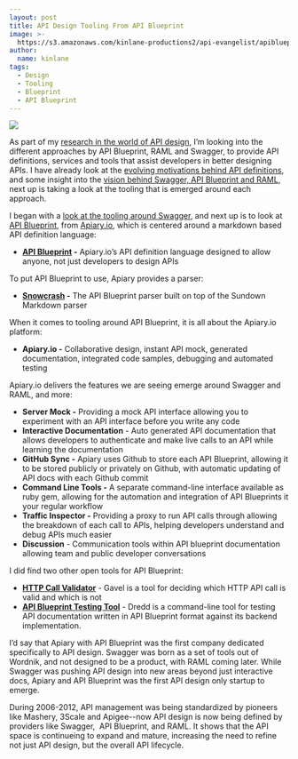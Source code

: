 ```yaml
---
layout: post
title: API Design Tooling From API Blueprint
image: >-
  https://s3.amazonaws.com/kinlane-productions2/api-evangelist/apiblueprint/apiblueprint-logo-2.png
author:
  name: kinlane
tags:
  - Design
  - Tooling
  - Blueprint
  - API Blueprint
---
```

[![](https://s3.amazonaws.com/kinlane-productions2/api-evangelist/apiblueprint/apiblueprint-logo-2.png)](http://apiblueprint.org/)

As part of my [research in the world of API design](http://apievangelist.com/2014/01/16/api-design-do-you-swagger-blueprint-or-raml/), I’m looking into the different approaches by API Blueprint, RAML and Swagger, to provide API definitions, services and tools that assist developers in better designing APIs. I have already look at the [evolving motivations behind API definitions](http://apievangelist.com/2014/01/22/the-evolving-motivations-behind-api-definitions/), and some insight into the [vision behind Swagger, API Blueprint and RAML](http://apievangelist.com/2014/01/31/the-vision-behind-swagger-api-blueprint-and-raml/), next up is taking a look at the tooling that is emerged around each approach.

I began with a [look at the tooling around Swagger](http://apievangelist.com/2014/02/25/api-design-tooling-from-swagger/), and next up is to look at [API Blueprint](http://apiblueprint.org/), from [Apiary.io](http://apiary.io/), which is centered around a markdown based API definition language:

*   **[API Blueprint](http://apiblueprint.org/) -** Apiary.io’s API definition language designed to allow anyone, not just developers to design APIs

To put API Blueprint to use, Apiary provides a parser:

*   **[Snowcrash](https://github.com/apiaryio/snowcrash) -** The API Blueprint parser built on top of the Sundown Markdown parser

When it comes to tooling around API Blueprint, it is all about the Apiary.io platform:

*   **Apiary.io -** Collaborative design, instant API mock, generated documentation, integrated code samples, debugging and automated testing

Apiary.io delivers the features we are seeing emerge around Swagger and RAML, and more:

*   **Server Mock -** Providing a mock API interface allowing you to experiment with an API interface before you write any code
*   **Interactive Documentation** \- Auto generated API documentation that allows developers to authenticate and make live calls to an API while learning the documentation
*   **GitHub Sync -** Apiary uses Github to store each API Blueprint, allowing it to be stored publicly or privately on Github, with automatic updating of API docs with each Github commit
*   **Command Line Tools -** A separate command-line interface available as ruby gem, allowing for the automation and integration of API Blueprints it your regular workflow
*   **Traffic Inspector -** Providing a proxy to run API calls through allowing the breakdown of each call to APIs, helping developers understand and debug APIs much easier
*   **Discussion** - Communication tools within API blueprint documentation allowing team and public developer conversations

I did find two other open tools for API Blueprint:

*   **[HTTP Call Validator](https://github.com/apiaryio/gavel)** - Gavel is a tool for deciding which HTTP API call is valid and which is not
*   **[API Blueprint Testing Tool](https://github.com/apiaryio/dredd)** \- Dredd is a command-line tool for testing API documentation written in API Blueprint format against its backend implementation. 

I’d say that Apiary with API Blueprint was the first company dedicated specifically to API design. Swagger was born as a set of tools out of Wordnik, and not designed to be a product, with RAML coming later. While Swagger was pushing API design into new areas beyond just interactive docs, Apiary and API Blueprint was the first API design only startup to emerge.

During 2006-2012, API management was being standardized by pioneers like Mashery, 3Scale and Apigee--now API design is now being defined by providers like Swagger,  API Blueprint, and RAML. It shows that the API space is continueing to expand and mature, increasing the need to refine not just API design, but the overall API lifecycle.